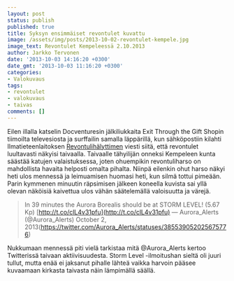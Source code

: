 ```yaml
---
layout: post
status: publish
published: true
title: Syksyn ensimmäiset revontulet kuvattu
image: /assets/img/posts/2013-10-02-revontulet-kempele.jpg
image_text: Revontulet Kempeleessä 2.10.2013
author: Jarkko Tervonen
date: '2013-10-03 14:16:20 +0300'
date_gmt: '2013-10-03 11:16:20 +0300'
categories:
- Valokuvaus
tags:
- revontulet
- valokuvaus
- taivas
comments: []
---
```

Eilen illalla katselin Docventuresin jälkiliukkaita Exit Through the Gift Shopin tiimoilta televesiosta ja surffailin samalla läppärillä, kun sähköpostiin kilahti Ilmatieteenlaitoksen [Revontulihälyttimen](http://aurora.fmi.fi/public_service/suomi/Revontulialertti.html) viesti siitä, että revontulet luultavasti näkyisi taivaalla. Taivaalle tähyilijän onneksi Kempeleen kunta säästää katujen valaistuksessa, joten ohuempikin revontuliharso on mahdollista havaita helposti omalta pihalta. Niinpä eilenkin ohut harso näkyi heti ulos mennessä ja leimuamisen huomasi heti, kun silmä tottui pimeään. Parin kymmenen minuutin räpsimisen jälkeen koneella kuvista sai yllä olevan näköisiä kaivettua ulos vähän säätelemällä valoisuutta ja värejä.

> In 39 minutes the Aurora Borealis should be at STORM LEVEL! (5.67 Kp) [http://t.co/clL4v31pfu](http://t.co/clL4v31pfu)
> — Aurora_Alerts (@Aurora_Alerts) October 2, 2013(https://twitter.com/Aurora_Alerts/statuses/385539052025675776)

Nukkumaan mennessä piti vielä tarkistaa mitä @Aurora_Alerts kertoo Twitterissä taivaan aktiivisuudesta. Storm Level -ilmoitushan sieltä oli juuri tullut, mutta enää ei jaksanut pihalle lähteä vaikka harvoin pääsee kuvaamaan kirkasta taivasta näin lämpimällä säällä.
